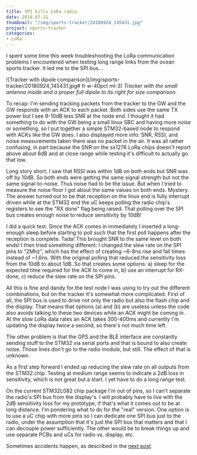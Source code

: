 ```yaml
---
title: SPI kills LoRa radio
date: 2018-07-21
thumbnail: "/img/sports-tracker/20180924_145431.jpg"
project: sports-tracker
categories:
- LoRa
---
```

I spent some time this week troubleshooting the LoRa communication
problems I encountered when testing long range links from the ocean
sports tracker. It led me to the SPI bus...
<!--more-->

![Tracker with dipole comparison](/img/sports-tracker/20180924_145431.jpg# fr w-40pct ml-3)
_Tracker with the small antenna inside and a proper full dipole to its
right for size comparison._

To recap: I'm sending tracking packets from the
tracker to the GW and the GW responds with an ACK to each packet. Both
sides use the same TX power but I see 9-10dB less SNR at the node end. I
thought it had something to do with the GW being a small linux SBC and
having more noise or something, so I put together a simple STM32-based
node to respond with ACKs like the GW does. I also displayed more info:
SNR, RSSI, and noise measurements taken there was no packet in
the air. It was all rather confusing, in part because the SNR on the
sx1276 LoRa chips doesn't report above about 8dB and at close range
while testing it's difficult to actually go that low.

Long story short, I saw that RSSI was within 1dB on both ends but SNR
was off by 10dB. So both ends were getting the same signal strength but
not the same signal-to-noise. Thus noise had to be the issue. But when
I tried to measure the noise floor I got about the same values on both
ends. Mystery. The answer turned out to be that reception on the linux
end is fully interrupt driven while at the STM32 end the uC keeps polling
the radio chip's registers to see the "RX done" flag being raised. That
polling over the SPI bus creates enough noise to reduce sensitivity
by 10dB!

I did a quick test. Since the ACK comes in immediately I inserted a
long-enough sleep before starting to poll such that the first poll happens
after the reception is complete. Tada! This brought SNR to the same level
on both ends! I then tried something different: I changed the slew rate on
the SPI pins to "2Mhz", which has the effect of creating ~6-8ns rise and
fall times instead of ~1.6ns. With the original polling that reduced the
sensitivity loss from the 10dB to about 1dB. So that creates some options:
a) sleep for the expected time required for the ACK to come in, b)
use an interrupt for RX-done, c) reduce the slew rate on the SPI pins.

All this is fine and dandy for the test node I was using to try out
the different combinations, but on the tracker it's somewhat more
complicated. First of all, the SPI bus is used to drive not only the
radio but also the flash chip and the display. That means that options
(a) and (b) are useless unless  the code also avoids talking to these
two devices while an ACK might be coming in. At the slow LoRa data rates
an ACK takes 300-400ms and currently I'm updating the display twice a
second, so there's not much time left.

The other problem is that the GPS and the BLE interface are constantly
sending stuff to the STM32 via serial ports and that is bound to also
create noise. Those lines don't go to the radio module, but still. The
effect of that is unknown.

As a first step forward I ended up reducing the slew rate on all outputs
from the STM32 chip. Testing at medium range seems to indicate a 2dB
loss in sensitivity, which is not great but a start. I yet have to do
a long range test.

On the current STM32L082 chip package I'm out of pins, so I can't separate
the radio's SPI bus from the display's. I will probably have to live with
the 2dB sensitivity loss for my prototype, if that's what it comes out to
be at long distance. I'm pondering what to do for the "real" version. One
option is to use a uC chip with more pins so I can dedicate one SPI bus
just to the radio, under the assumption that it's just the SPI bus that
matters and that I can decouple power sufficiently. The other would be to
break things up and use separate PCBs and uCs for radio vs. display, etc.

Sometimes accidents happen, as described in the [next post](/2018/saltwater-electronics)
